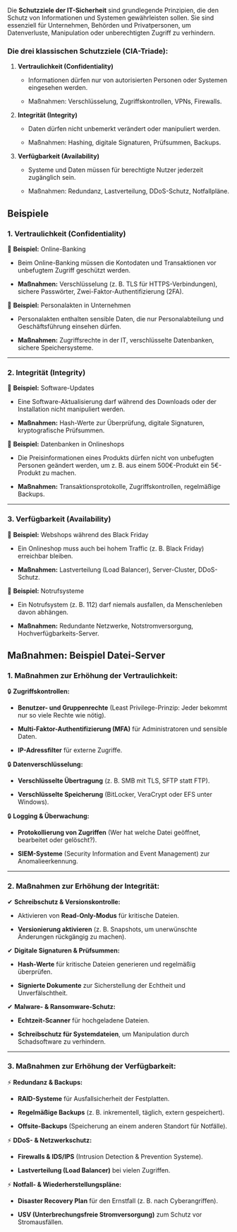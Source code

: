 Die **Schutzziele der IT-Sicherheit** sind grundlegende Prinzipien, die den Schutz von Informationen und Systemen gewährleisten sollen. Sie sind essenziell für Unternehmen, Behörden und Privatpersonen, um Datenverluste, Manipulation oder unberechtigten Zugriff zu verhindern.

### **Die drei klassischen Schutzziele** (CIA-Triade):

1. **Vertraulichkeit (Confidentiality)**
    
    - Informationen dürfen nur von autorisierten Personen oder Systemen eingesehen werden.
        
    - Maßnahmen: Verschlüsselung, Zugriffskontrollen, VPNs, Firewalls.
        
2. **Integrität (Integrity)**
    
    - Daten dürfen nicht unbemerkt verändert oder manipuliert werden.
        
    - Maßnahmen: Hashing, digitale Signaturen, Prüfsummen, Backups.
        
3. **Verfügbarkeit (Availability)**
    
    - Systeme und Daten müssen für berechtigte Nutzer jederzeit zugänglich sein.
        
    - Maßnahmen: Redundanz, Lastverteilung, DDoS-Schutz, Notfallpläne.


## Beispiele

### **1. Vertraulichkeit (Confidentiality)**

📌 **Beispiel:** Online-Banking

- Beim Online-Banking müssen die Kontodaten und Transaktionen vor unbefugtem Zugriff geschützt werden.
    
- **Maßnahmen:** Verschlüsselung (z. B. TLS für HTTPS-Verbindungen), sichere Passwörter, Zwei-Faktor-Authentifizierung (2FA).
    

📌 **Beispiel:** Personalakten in Unternehmen

- Personalakten enthalten sensible Daten, die nur Personalabteilung und Geschäftsführung einsehen dürfen.
    
- **Maßnahmen:** Zugriffsrechte in der IT, verschlüsselte Datenbanken, sichere Speichersysteme.
    

---

### **2. Integrität (Integrity)**

📌 **Beispiel:** Software-Updates

- Eine Software-Aktualisierung darf während des Downloads oder der Installation nicht manipuliert werden.
    
- **Maßnahmen:** Hash-Werte zur Überprüfung, digitale Signaturen, kryptografische Prüfsummen.
    

📌 **Beispiel:** Datenbanken in Onlineshops

- Die Preisinformationen eines Produkts dürfen nicht von unbefugten Personen geändert werden, um z. B. aus einem 500€-Produkt ein 5€-Produkt zu machen.
    
- **Maßnahmen:** Transaktionsprotokolle, Zugriffskontrollen, regelmäßige Backups.
    

---

### **3. Verfügbarkeit (Availability)**

📌 **Beispiel:** Webshops während des Black Friday

- Ein Onlineshop muss auch bei hohem Traffic (z. B. Black Friday) erreichbar bleiben.
    
- **Maßnahmen:** Lastverteilung (Load Balancer), Server-Cluster, DDoS-Schutz.
    

📌 **Beispiel:** Notrufsysteme

- Ein Notrufsystem (z. B. 112) darf niemals ausfallen, da Menschenleben davon abhängen.
    
- **Maßnahmen:** Redundante Netzwerke, Notstromversorgung, Hochverfügbarkeits-Server.


## Maßnahmen: Beispiel Datei-Server

### **1. Maßnahmen zur Erhöhung der Vertraulichkeit:**

🔒 **Zugriffskontrollen:**

- **Benutzer- und Gruppenrechte** (Least Privilege-Prinzip: Jeder bekommt nur so viele Rechte wie nötig).
    
- **Multi-Faktor-Authentifizierung (MFA)** für Administratoren und sensible Daten.
    
- **IP-Adressfilter** für externe Zugriffe.
    

🔒 **Datenverschlüsselung:**

- **Verschlüsselte Übertragung** (z. B. SMB mit TLS, SFTP statt FTP).
    
- **Verschlüsselte Speicherung** (BitLocker, VeraCrypt oder EFS unter Windows).
    

🔒 **Logging & Überwachung:**

- **Protokollierung von Zugriffen** (Wer hat welche Datei geöffnet, bearbeitet oder gelöscht?).
    
- **SIEM-Systeme** (Security Information and Event Management) zur Anomalieerkennung.
    

---

### **2. Maßnahmen zur Erhöhung der Integrität:**

✔ **Schreibschutz & Versionskontrolle:**

- Aktivieren von **Read-Only-Modus** für kritische Dateien.
    
- **Versionierung aktivieren** (z. B. Snapshots, um unerwünschte Änderungen rückgängig zu machen).
    

✔ **Digitale Signaturen & Prüfsummen:**

- **Hash-Werte** für kritische Dateien generieren und regelmäßig überprüfen.
    
- **Signierte Dokumente** zur Sicherstellung der Echtheit und Unverfälschtheit.
    

✔ **Malware- & Ransomware-Schutz:**

- **Echtzeit-Scanner** für hochgeladene Dateien.
    
- **Schreibschutz für Systemdateien**, um Manipulation durch Schadsoftware zu verhindern.
    

---

### **3. Maßnahmen zur Erhöhung der Verfügbarkeit:**

⚡ **Redundanz & Backups:**

- **RAID-Systeme** für Ausfallsicherheit der Festplatten.
    
- **Regelmäßige Backups** (z. B. inkrementell, täglich, extern gespeichert).
    
- **Offsite-Backups** (Speicherung an einem anderen Standort für Notfälle).
    

⚡ **DDoS- & Netzwerkschutz:**

- **Firewalls & IDS/IPS** (Intrusion Detection & Prevention Systeme).
    
- **Lastverteilung (Load Balancer)** bei vielen Zugriffen.
    

⚡ **Notfall- & Wiederherstellungspläne:**

- **Disaster Recovery Plan** für den Ernstfall (z. B. nach Cyberangriffen).
    
- **USV (Unterbrechungsfreie Stromversorgung)** zum Schutz vor Stromausfällen.